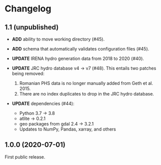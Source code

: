 # Changelog

## 1.1 (unpublished)

* **ADD** ability to move working directory (#45).
* **ADD** schema that automatically validates configuration files (#45).

* **UPDATE** IRENA hydro generation data from 2018 to 2020 (#40).
* **UPDATE** JRC hydro database v4 -> v7 (#48). This entails two patches being removed:
    1. Romanian PHS data is no longer manually added from Geth et al. 2015.
    2. There are no index duplicates to drop in the JRC hydro database.
* **UPDATE** dependencies (#44):
    * Python 3.7 -> 3.8
    * atlite -> 0.2.1
    * geo packages from gdal 2.4 -> 3.2.1
    * Updates to NumPy, Pandas, xarray, and others

## 1.0.0 (2020-07-01)

First public release.
